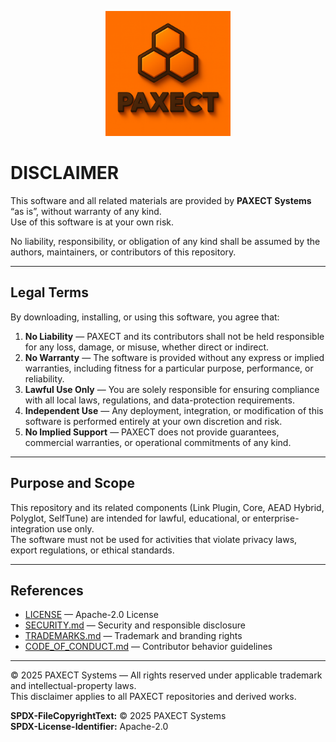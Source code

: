 <p align="center">
  <img src="ChatGPT%20Image%202%20okt%202025%2C%2022_33_51.png" alt="PAXECT logo" width="200"/>
</p>

# DISCLAIMER

This software and all related materials are provided by **PAXECT Systems** “as is”, without warranty of any kind.  
Use of this software is at your own risk.

No liability, responsibility, or obligation of any kind shall be assumed by the authors, maintainers, or contributors of this repository.

---

## Legal Terms

By downloading, installing, or using this software, you agree that:

1. **No Liability** — PAXECT and its contributors shall not be held responsible for any loss, damage, or misuse, whether direct or indirect.  
2. **No Warranty** — The software is provided without any express or implied warranties, including fitness for a particular purpose, performance, or reliability.  
3. **Lawful Use Only** — You are solely responsible for ensuring compliance with all local laws, regulations, and data-protection requirements.  
4. **Independent Use** — Any deployment, integration, or modification of this software is performed entirely at your own discretion and risk.  
5. **No Implied Support** — PAXECT does not provide guarantees, commercial warranties, or operational commitments of any kind.

---

## Purpose and Scope

This repository and its related components (Link Plugin, Core, AEAD Hybrid, Polyglot, SelfTune) are intended for lawful, educational, or enterprise-integration use only.  
The software must not be used for activities that violate privacy laws, export regulations, or ethical standards.

---

## References

- [LICENSE](./LICENSE) — Apache-2.0 License  
- [SECURITY.md](./SECURITY.md) — Security and responsible disclosure  
- [TRADEMARKS.md](./TRADEMARKS.md) — Trademark and branding rights  
- [CODE_OF_CONDUCT.md](./CODE_OF_CONDUCT.md) — Contributor behavior guidelines  

---

© 2025 PAXECT Systems — All rights reserved under applicable trademark and intellectual-property laws.  
This disclaimer applies to all PAXECT repositories and derived works.

**SPDX-FileCopyrightText:** © 2025 PAXECT Systems  
**SPDX-License-Identifier:** Apache-2.0
